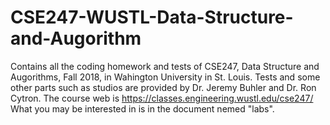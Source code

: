 # CSE247-WUSTL-Data-Structure-and-Augorithm
Contains all the coding homework and tests of CSE247, Data Structure and Augorithms, Fall 2018, in Wahington University in St. Louis. 
Tests and some other parts such as studios are provided by Dr. Jeremy Buhler and Dr. Ron Cytron. 
The course web is https://classes.engineering.wustl.edu/cse247/
What you may be interested in is in the document nemed "labs".
